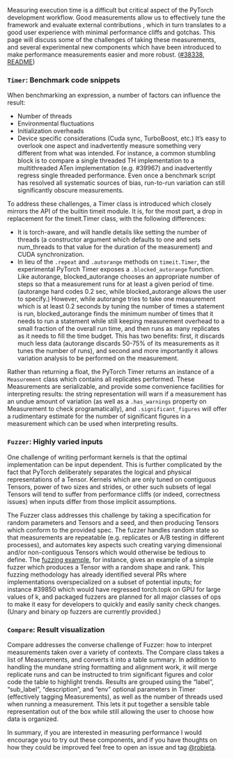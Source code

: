 Measuring execution time is a difficult but critical aspect of the PyTorch development workflow. Good measurements allow us to effectively tune the framework and evaluate external contributions , which in turn translates to a good user experience with minimal performance cliffs and gotchas. This page will discuss some of the challenges of taking these measurements, and several experimental new components which have been introduced to make performance measurements easier and more robust. ([#38338](https://github.com/pytorch/pytorch/pull/38338), [README](https://github.com/pytorch/pytorch/blob/master/torch/utils/_benchmark/README.md))


### `Timer`: Benchmark code snippets
When benchmarking an expression, a number of factors can influence the result:
* Number of threads
* Environmental fluctuations
* Initialization overheads
* Device specific considerations (Cuda sync, TurboBoost, etc.)
It’s easy to overlook one aspect and inadvertently measure something very different from what was intended. For instance, a common stumbling block is to compare a single threaded TH implementation to a multithreaded ATen implementation (e.g. #39967) and inadvertently regress single threaded performance. Even once a benchmark script has resolved all systematic sources of bias, run-to-run variation can still significantly obscure measurements.
 
To address these challenges, a Timer class is introduced which closely mirrors the API of the builtin timeit module. It is, for the most part, a drop in replacement for the timeit.Timer class, with the following differences:
* It is torch-aware, and will handle details like setting the number of threads (a constructor argument which defaults to one and sets num_threads to that value for the duration of the measurement) and CUDA synchronization.
* In lieu of the `.repeat` and `.autorange` methods on `timeit.Timer`, the experimental PyTorch Timer exposes a `.blocked_autorange` function. Like autorange, blocked_autorange chooses an appropriate number of steps so that a measurement runs for at least a given period of time. (autorange hard codes 0.2 sec, while blocked_autorange allows the user to specify.) However, while autorange tries to take one measurement which is at least 0.2 seconds by tuning the number of times a statement is run, blocked_autorange finds the minimum number of times that it needs to run a statement while still keeping measurement overhead to a small fraction of the overall run time, and then runs as many replicates as it needs to fill the time budget. This has two benefits: first, it discards much less data (autorange discards 50-75% of its measurements as it tunes the number of runs), and second and more importantly it allows variation analysis to be performed on the measurement.

Rather than returning a float, the PyTorch Timer returns an instance of a `Measurement` class which contains all replicates performed. These Measurements are serializable, and provide some convenience facilities for interpreting results: the string representation will warn if a measurement has an undue amount of variation (as well as a `.has_warnings` property on Measurement to check programatically), and `.significant_figures` will offer a rudimentary estimate for the number of significant figures in a measurement which can be used when interpreting results.


### `Fuzzer`: Highly varied inputs
One challenge of writing performant kernels is that the optimal implementation can be input dependent. This is further complicated by the fact that PyTorch deliberately separates the logical and physical representations of a Tensor. Kernels which are only tuned on contiguous Tensors, power of two sizes and strides, or other such subsets of legal Tensors will tend to suffer from performance cliffs (or indeed, correctness issues) when inputs differ from those implicit assumptions.
 
The Fuzzer class addresses this challenge by taking a specification for random parameters and Tensors and a seed, and then producing Tensors which conform to the provided spec. The fuzzer handles random state so that measurements are repeatable (e.g. replicates or A/B testing in different processes), and automates key aspects such creating varying dimensional and/or non-contiguous Tensors which would otherwise be tedious to define. The [fuzzing example](https://github.com/pytorch/pytorch/blob/master/torch/utils/_benchmark/examples/fuzzer.py), for instance, gives an example of a simple fuzzer which produces a Tensor with a random shape and rank. This fuzzing methodology has already identified several PRs where implementations overspecialized on a subset of potential inputs; for instance #39850 which would have regressed torch.topk on GPU for large values of k, and packaged fuzzers are planned for all major classes of ops to make it easy for developers to quickly and easily sanity check changes. (Unary and binary op fuzzers are currently provided.)


### `Compare`: Result visualization
Compare addresses the converse challenge of Fuzzer: how to interpret measurements taken over a variety of contexts. The Compare class takes a list of Measurements, and converts it into a table summary. In addition to handling the mundane string formatting and alignment work, it will merge replicate runs and can be instructed to trim significant figures and color code the table to highlight trends. Results are grouped using the “label”, “sub_label”, “description”, and “env” optional parameters in Timer (effectively tagging Measurements), as well as the number of threads used when running a measurement. This lets it put together a sensible table representation out of the box while still allowing the user to choose how data is organized.
 
In summary, if you are interested in measuring performance I would encourage you to try out these components, and if you have thoughts on how they could be improved feel free to open an issue and tag [@robieta](https://github.com/robieta).